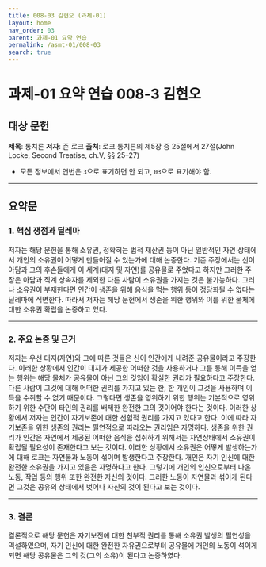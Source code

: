 ```yaml
---
title: 008-03 김현오 (과제-01)
layout: home
nav_order: 03
parent: 과제-01 요약 연습
permalink: /asmt-01/008-03
search: true
---
```


# 과제-01 요약 연습 008-3 김현오 

## 대상 문헌  
**제목**: 통치론 
**저자**: 존 로크
**출처**: 로크 통치론의 제5장 중 25절에서 27절(John Locke, Second Treatise, ch.V, §§ 25–27)

* 모든 정보에서 연번은 `3`으로 표기하면 안 되고, `03`으로 표기해야 함.

---

## 요약문  

### 1. 핵심 쟁점과 딜레마  
 저자는 해당 문헌을 통해 소유권, 정확히는 법적 재산권 등이 아닌 일반적인 자연 상태에서 개인의 소유권이 어떻게 만들어질 수 있는가에 대해 논증한다. 기존 주장에서는 신이 아담과 그의 후손들에게 이 세계(대지 및 자연)를 공유물로 주었다고 하지만 그러한 주장은 아담과 직계 상속자를 제외한 다른 사람이 소유권을 가지는 것은 불가능하다. 그러나 소유권이 부재한다면 인간이 생존을 위해 음식을 먹는 행위 등이 정당화될 수 없다는 딜레마에 직면한다. 따라서 저자는 해당 문헌에서 생존을 위한 행위와 이를 위한 물체에 대한 소유권 확립을 논증하고 있다. 

---

### 2. 주요 논증 및 근거  
 저자는 우선 대지(자연)와 그에 따른 것들은 신이 인간에게 내려준 공유물이라고 주장한다. 이러한 상황에서 인간이 대지가 제공한 어떠한 것을 사용하거나 그를 통해 이득을 얻는 행위는 해당 물체가 공유물이 아닌 그의 것임이 확실한 권리가 필요하다고 주장한다. 다른 사람이 그것에 대해 어떠한 권리를 가지고 있는 한, 한 개인이 그것을 사용하며 이득을 수취할 수 없기 때문이다. 그렇다면 생존을 영위하기 위한 행위는 기본적으로 영위하기 위한 수단이 타인의 권리를 배제한 완전한 그의 것이어야 한다는 것이다. 
 이러한 상황에서 저자는 인간이 자기보존에 대한 선험적 권리를 가지고 있다고 한다. 이에 따라 자기보존을 위한 생존의 권리는 필연적으로 따라오는 권리임은 자명하다. 생존을 위한 권리가 인간은 자연에서 제공된 어떠한 음식을 섭취하기 위해서는 자연상태에서 소유권이 확립될 필요성이 존재한다고 보는 것이다.
이러한 상황에서 소유권은 어떻게 발생하는가에 대해 로크는 자연물과 노동이 섞이며 발생한다고 주장한다. 개인은 자기 인신에 대한 완전한 소유권을 가지고 있음은 자명하다고 한다. 그렇기에 개인의 인신으로부터 나온 노동, 작업 등의 행위 또한 완전한 자신의 것이다. 그러한 노동이 자연물과 섞이게 된다면 그것은 공유의 상태에서 벗어나 자신의 것이 된다고 보는 것이다.

---

### 3. 결론
결론적으로 해당 문헌은 자기보전에 대한 천부적 권리를 통해 소유권 발생의 필연성을 역설하였으며, 자기 인신에 대한 완전한 자유권으로부터 공유물에 개인의 노동이 섞이게 되면 해당 공유물은 그의 것(그의 소유)이 된다고 논증하였다.  